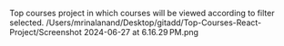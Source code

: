 Top courses project in which courses will be viewed according to filter selected.
/Users/mrinalanand/Desktop/gitadd/Top-Courses-React-Project/Screenshot 2024-06-27 at 6.16.29 PM.png
